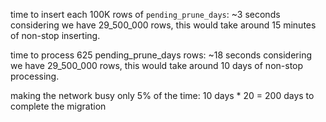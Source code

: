 time to insert each 100K rows of `pending_prune_days`: ~3 seconds
considering we have 29_500_000 rows, this would take around 15 minutes of non-stop inserting. 

time to process 625 pending_prune_days rows: ~18 seconds
considering we have 29_500_000 rows, this would take around 10 days of non-stop processing.

making the network busy only 5% of the time: 10 days * 20 = 200 days to complete the migration